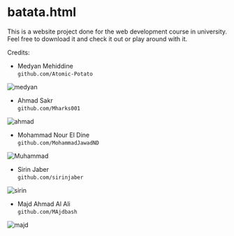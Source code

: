 # batata.html

This is a website project done for the web development course in university.
Feel free to download it and check it out or play around with it.

Credits:
- Medyan Mehiddine        
  `github.com/Atomic-Potato`
 
 ![medyan](https://user-images.githubusercontent.com/55362397/195277110-7b187280-f6f0-44ad-b77e-60637a8bf0bc.png)
 
- Ahmad Sakr              
  `github.com/Mharks001`
 
 ![ahmad](https://user-images.githubusercontent.com/55362397/195277140-765a5133-dbd3-44a4-b194-b7b60c9f9b3b.png)
 
- Mohammad Nour El Dine   
  `github.com/MohammadJawadND`
 
 ![Muhammad ](https://user-images.githubusercontent.com/55362397/195277196-cbe56a8b-37ac-44a8-8895-3298259736a8.png)
  
- Sirin Jaber             
  `github.com/sirinjaber`

![sirin](https://user-images.githubusercontent.com/55362397/195277217-5ea7a7c0-118e-46d8-9774-e3871d1a3b1d.png)

- Majd Ahmad Al Ali       
  `github.com/MAjdbash`

![majd](https://user-images.githubusercontent.com/55362397/195277244-168887d0-c0cd-4ad3-b782-5a9c083823e3.png)
